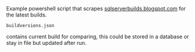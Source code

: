 Example powershell script that scrapes [sqlserverbuilds.blogspot.com](http://sqlserverbuilds.blogspot.com/) for the latest builds.

```
buildversions.json 
```
contains current build for comparing, this could be stored in a database or stay in file but updated after run.

